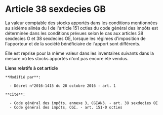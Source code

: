 # Article 38 sexdecies GB

La valeur comptable des stocks apportés dans les conditions mentionnées au sixième alinéa du I de l'article 151 octies du
code général des impôts est déterminée dans les conditions prévues selon le cas aux articles  38 sexdecies O et 38 sexdecies
OE, lorsque les régimes d'imposition de l'apporteur et de la société bénéficiaire de l'apport sont différents. 

Elle est reprise pour la même valeur dans les inventaires suivants dans la mesure où les stocks apportés n'ont pas encore été
vendus.

**Liens relatifs à cet article**

	**Modifié par**:

	  - Décret n°2016-1415 du 20 octobre 2016 - art. 1

	**Cite**:

	  - Code général des impôts, annexe 3, CGIAN3. - art. 38 sexdecies OE
	  - Code général des impôts, CGI. - art. 151-0 octies
